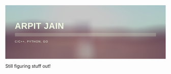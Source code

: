 <!--- ![#Arpit Jain, new to OSS](https://github.com/osBins/osBins/blob/main/banner.png) --->

<img align="center" src="https://github.com/osBins/osBins/blob/main/banner.png">

<!--- <img src="https://img.shields.io/badge/Discord-7289DA?style=for-the-badge&logo=discord&logoColor=white" /> --->
Still figuring stuff out!
